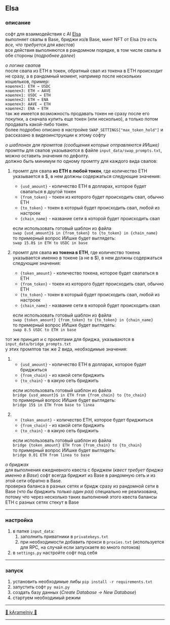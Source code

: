 ## Elsa

### описание
софт для взаимодействия с AI [Elsa](https://app.heyelsa.ai/)  
выполняет свапы в Base, бриджи из/в Base, минт NFT от Elsa (*то есть все, что требуется для квестов*)  
все действия выполняются в рандомном порядке, в том числе свапы в обе стороны (*подробнее далее*)

*о логике свапов*  
после свапа из ETH в токен, обратный свап из токена в ETH происходит не сразу, а в рандомный момент, например 
после нескольких кошельков, пример:   
`кошелек1: ETH → USDC`  
`кошелек3: ETH → AAVE`  
`кошелек1: USDC → ETH`  
`кошелек2: ETH → ENA`  
`кошелек3: AAVE → ETH`  
`кошелек2: ENA → ETH`  
так же имеется возможность продавать токен не сразу после его покупки, а сначала купить еще токен (или несколько), 
а только потом продавать какой-либо токен.  
более подробно описано в настройке `SWAP_SETTINGS["max_token_hold"]` и рассказано в видеоинструкции к этому софту

*о шаблонах для промптов (сообщения которые отправляются ИИшке)*  
промпты для свапов указываются в файле `input_data/swap_prompts.txt`, можно оставить значения по дефолту.  
должно быть минимум по одному промпту для каждого вида свапов:
 
1. промпт для свапа **из ETH в любой токен**, где количество ETH указывается в $, в нем должны содержаться 
следующие значения:  
   * `{usd_amount}` - количество ETH в долларах, которое будет свапаться в другой токен
   * `{from_token}` - токен из которого будет происходить свап, обычно ETH
   * `{to_token}` - токен в который будет происходить свап, любой из настроек
   * `{chain_name}` - название сети в которой будет происходить свап

   если использовать готовый шаблон из файла  
   `swap {usd_amount}$ in {from_token} to {to_token} in {chain_name}`  
   то примерный вопрос ИИшке будет выглядеть:  
   `swap 15.8$ in ETH to USDC in base`


2. промпт для свапа **из токена в ETH**, где количество токена указывается именно в токене (а не в $), в нем должны 
содержаться следующие значения:  
   * `{token_amount}` - количество токена, которое будет свапаться в ETH
   * `{from_token}` - токен из которого будет происходить свап, обычно ETH
   * `{to_token}` - токен в который будет происходить свап, любой из настроек
   * `{chain_name}` - название сети в которой будет происходить свап

   если использовать готовый шаблон из файла  
   `swap {token_amount} {from_token} to {to_token} in {chain_name}`  
   то примерный вопрос ИИшке будет выглядеть:  
   `swap 8.5 USDC to ETH in base`


тот же принцип и с промптами для бриджа, указываются в `input_data/bridge_prompts.txt`  
у этих промптов так же 2 вида, необходимые значения:
1. * `{usd_amount}` - количество ETH в долларах, которое будет бриджиться
   * `{from_chain}` - из какой сети бриджить
   * `{to_chain}` - в какую сеть бриджить  

   если использовать готовый шаблон из файла  
   `bridge {usd_amount}$ in ETH from {from_chain} to {to_chain}`  
   то примерный вопрос ИИшке будет выглядеть:  
   `bridge 15$ in ETH from base to linea`


2. * `{token_amount}` - количество ETH, которое будет бриджиться
   * `{from_chain}` - из какой сети бриджить
   * `{to_chain}` - в какую сеть бриджить  

   если использовать готовый шаблон из файла  
   `bridge {token_amount} ETH from {from_chain} to {to_chain}`  
   то примерный вопрос ИИшке будет выглядеть:  
   `bridge 0.01 ETH from linea to base`

*о бриджах*  
для выполнения ежедневного квеста с бриджем (*квест требует бриджа именно в Base*) софт всегда бриджит из Base в 
рандомную сеть и из этой сети обратно в Base.  
проверка баланса в разных сетях и бридж сразу из рандомной сети в Base (*что бы бриджить только один раз*) специально 
не реализована, потому что через несколько таких выполнений этого квеста балансы ETH c разных сетях стекут в Base


---

### настройка

1. в папке `input_data`:
   1) заполнить приватники в `privatekeys.txt`
   2) при необходимости добавить прокси в `proxies.txt` (используется для RPC, на случай если запускаете во
много потоков)
2. в `settings.py` настройте софт под себя

---

### запуск

1. установить необходимые либы `pip install -r requirements.txt`
2. запустить софт `py main.py`
3. создать базу данных (*Create Database → New Database*)
4. стартуем необходимый режим

---

[🍭 kAramelniy 🍭](https://t.me/kAramelniy)

---
